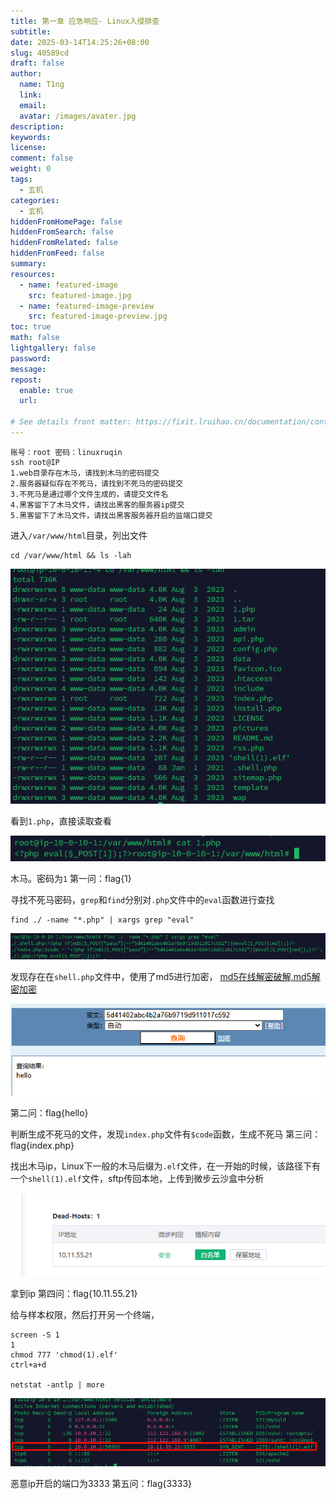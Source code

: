 ```yaml
---
title: 第一章 应急响应- Linux入侵排查
subtitle:
date: 2025-03-14T14:25:26+08:00
slug: 40589cd
draft: false
author:
  name: T1ng
  link:
  email:
  avatar: /images/avater.jpg
description:
keywords:
license:
comment: false
weight: 0
tags:
  - 玄机
categories:
  - 玄机
hiddenFromHomePage: false
hiddenFromSearch: false
hiddenFromRelated: false
hiddenFromFeed: false
summary:
resources:
  - name: featured-image
    src: featured-image.jpg
  - name: featured-image-preview
    src: featured-image-preview.jpg
toc: true
math: false
lightgallery: false
password:
message:
repost:
  enable: true
  url:

# See details front matter: https://fixit.lruihao.cn/documentation/content-management/introduction/#front-matter
---
```


<!--more-->

<!-- Place resource files in the current article directory and reference them using relative paths, like this: `![alt](images/screenshot.jpg)`. -->

```
账号：root 密码：linuxruqin
ssh root@IP
1.web目录存在木马，请找到木马的密码提交
2.服务器疑似存在不死马，请找到不死马的密码提交
3.不死马是通过哪个文件生成的，请提交文件名
4.黑客留下了木马文件，请找出黑客的服务器ip提交
5.黑客留下了木马文件，请找出黑客服务器开启的监端口提交
```

进入`/var/www/html`目录，列出文件

```
cd /var/www/html && ls -lah
```



![](images/a73a3e5022c968b41f1336548bf048d1.png)

看到`1.php`，直接读取查看

![](images/fd5e702232124705e63f77532e700865.png)

木马。密码为`1`
第一问：flag{1}

寻找不死马密码，`grep`和`find`分别对`.php`文件中的`eval`函数进行查找

```
find ./ -name "*.php" | xargs grep "eval"
```



![](images/76530a486e40307d8facc014b52443cf.png)

发现存在在`shell.php`文件中，使用了md5进行加密，
[md5在线解密破解,md5解密加密](https://www.cmd5.com/default.aspx)

![](images/757ff86dea6ab0917b264d492dd3b98d.png)

第二问：flag{hello}

判断生成不死马的文件，发现`index.php`文件有`$code`函数，生成不死马
第三问：flag{index.php}

找出木马ip，Linux下一般的木马后缀为`.elf`文件，在一开始的时候，该路径下有一个`shell(1).elf`文件，sftp传回本地，上传到微步云沙盒中分析

![](images/d5052413b65ff71d0a855bdc947e2698.png)

拿到ip
第四问：flag{10.11.55.21}

给与样本权限，然后打开另一个终端，

```
screen -S 1
1
chmod 777 'chmod(1).elf'
ctrl+a+d

netstat -antlp | more
```



![](images/4605098c1267a005b7fe35fd6b1341a9.png)

恶意ip开启的端口为3333
第五问：flag{3333}
